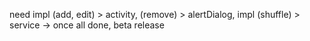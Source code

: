 need impl (add, edit) > activity, (remove) > alertDialog,  impl (shuffle) > service
-> once all done, beta release
